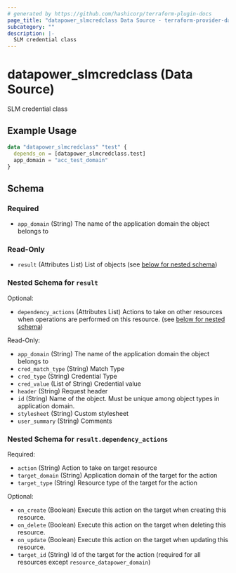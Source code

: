```yaml
---
# generated by https://github.com/hashicorp/terraform-plugin-docs
page_title: "datapower_slmcredclass Data Source - terraform-provider-datapower"
subcategory: ""
description: |-
  SLM credential class
---
```


# datapower_slmcredclass (Data Source)

SLM credential class

## Example Usage

```terraform
data "datapower_slmcredclass" "test" {
  depends_on = [datapower_slmcredclass.test]
  app_domain = "acc_test_domain"
}
```

<!-- schema generated by tfplugindocs -->
## Schema

### Required

- `app_domain` (String) The name of the application domain the object belongs to

### Read-Only

- `result` (Attributes List) List of objects (see [below for nested schema](#nestedatt--result))

<a id="nestedatt--result"></a>
### Nested Schema for `result`

Optional:

- `dependency_actions` (Attributes List) Actions to take on other resources when operations are performed on this resource. (see [below for nested schema](#nestedatt--result--dependency_actions))

Read-Only:

- `app_domain` (String) The name of the application domain the object belongs to
- `cred_match_type` (String) Match Type
- `cred_type` (String) Credential Type
- `cred_value` (List of String) Credential value
- `header` (String) Request header
- `id` (String) Name of the object. Must be unique among object types in application domain.
- `stylesheet` (String) Custom stylesheet
- `user_summary` (String) Comments

<a id="nestedatt--result--dependency_actions"></a>
### Nested Schema for `result.dependency_actions`

Required:

- `action` (String) Action to take on target resource
- `target_domain` (String) Application domain of the target for the action
- `target_type` (String) Resource type of the target for the action

Optional:

- `on_create` (Boolean) Execute this action on the target when creating this resource.
- `on_delete` (Boolean) Execute this action on the target when deleting this resource.
- `on_update` (Boolean) Execute this action on the target when updating this resource.
- `target_id` (String) Id of the target for the action (required for all resources except `resource_datapower_domain`)
